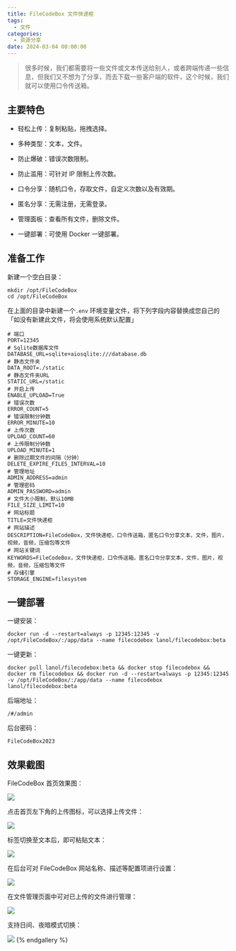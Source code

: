```yaml
---
title: FileCodeBox 文件快递柜
tags:
  - 文件
categories:
  - 资源分享
date: 2024-03-04 00:00:00
---
```


> 很多时候，我们都需要将一些文件或文本传送给别人，或者跨端传递一些信息，但我们又不想为了分享，而去下载一些客户端的软件，这个时候，我们就可以使用口令传送箱。

<!-- more -->

## 主要特色

* 轻松上传：复制粘贴，拖拽选择。

* 多种类型：文本，文件。

* 防止爆破：错误次数限制。

* 防止滥用：可针对 IP 限制上传次数。

* 口令分享：随机口令，存取文件，自定义次数以及有效期。

* 匿名分享：无需注册，无需登录。

* 管理面板：查看所有文件，删除文件。

* 一键部署：可使用 Docker 一键部署。

## 准备工作

新建一个空白目录：

```
mkdir /opt/FileCodeBox
cd /opt/FileCodeBox
```

在上面的目录中新建一个`.env` 环境变量文件，将下列字段内容替换成您自己的「如没有新建此文件，将会使用系统默认配置」

```
# 端口
PORT=12345
# Sqlite数据库文件
DATABASE_URL=sqlite+aiosqlite:///database.db
# 静态文件夹
DATA_ROOT=./static
# 静态文件夹URL
STATIC_URL=/static
# 开启上传
ENABLE_UPLOAD=True
# 错误次数
ERROR_COUNT=5
# 错误限制分钟数
ERROR_MINUTE=10
# 上传次数
UPLOAD_COUNT=60
# 上传限制分钟数
UPLOAD_MINUTE=1
# 删除过期文件的间隔（分钟）
DELETE_EXPIRE_FILES_INTERVAL=10
# 管理地址
ADMIN_ADDRESS=admin
# 管理密码
ADMIN_PASSWORD=admin
# 文件大小限制，默认10MB
FILE_SIZE_LIMIT=10
# 网站标题
TITLE=文件快递柜
# 网站描述
DESCRIPTION=FileCodeBox，文件快递柜，口令传送箱，匿名口令分享文本，文件，图片，视频，音频，压缩包等文件
# 网站关键词
KEYWORDS=FileCodeBox，文件快递柜，口令传送箱，匿名口令分享文本，文件，图片，视频，音频，压缩包等文件
# 存储引擎
STORAGE_ENGINE=filesystem
```

## 一键部署

一键安装：

```
docker run -d --restart=always -p 12345:12345 -v /opt/FileCodeBox/:/app/data --name filecodebox lanol/filecodebox:beta
```

一键更新：

```
docker pull lanol/filecodebox:beta && docker stop filecodebox && docker rm filecodebox && docker run -d --restart=always -p 12345:12345 -v /opt/FileCodeBox/:/app/data --name filecodebox lanol/filecodebox:beta
```

后端地址：

```
/#/admin
```

后台密码：

```
FileCodeBox2023
```

## 效果截图

FileCodeBox 首页效果图：

![](https://cdn.dusays.com/2024/03/683-1.jpg)

点击首页左下角的上传图标，可以选择上传文件：

![](https://cdn.dusays.com/2024/03/683-2.jpg)

标签切换至文本后，即可粘贴文本：

![](https://cdn.dusays.com/2024/03/683-3.jpg)

在后台可对 FileCodeBox 网站名称、描述等配置项进行设置：

![](https://cdn.dusays.com/2024/03/683-4.jpg)

在文件管理页面中可对已上传的文件进行管理：

![](https://cdn.dusays.com/2024/03/683-5.jpg)

支持日间、夜暗模式切换：

![](https://cdn.dusays.com/2024/03/683-6.jpg)
{% endgallery %}